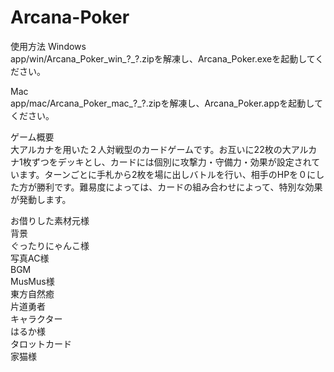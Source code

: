# Arcana-Poker
使用方法
Windows  
app/win/Arcana_Poker_win_?_?.zipを解凍し、Arcana_Poker.exeを起動してください。

Mac  
app/mac/Arcana_Poker_mac_?_?.zipを解凍し、Arcana_Poker.appを起動してください。

ゲーム概要  
大アルカナを用いた２人対戦型のカードゲームです。お互いに22枚の大アルカナ1枚ずつをデッキとし、カードには個別に攻撃力・守備力・効果が設定されています。ターンごとに手札から2枚を場に出しバトルを行い、相手のHPを０にした方が勝利です。難易度によっては、カードの組み合わせによって、特別な効果が発動します。

お借りした素材元様  
背景  
ぐったりにゃんこ様  
写真AC様  
BGM  
MusMus様  
東方自然癒  
片道勇者  
キャラクター  
はるか様  
タロットカード  
家猫様  